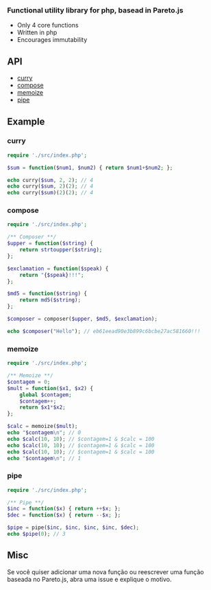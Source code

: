 ### Functional utility library for php, basead in Pareto.js

- Only 4 core functions
- Written in php
- Encourages immutability

## API

* [curry](#curry)
* [compose](#compose)
* [memoize](#memoize)
* [pipe](#pipe)


## Example

### curry

```php
require './src/index.php';

$sum = function($num1, $num2) { return $num1+$num2; };

echo curry($sum, 2, 2); // 4
echo curry($sum, 2)(2); // 4
echo curry($sum)(2)(2); // 4
```

### compose

```php
require './src/index.php';

/** Composer **/
$upper = function($string) {
	return strtoupper($string);
};

$exclamation = function($speak) {
	return "{$speak}!!!";
};

$md5 = function($string) {
	return md5($string);
};

$composer = composer($upper, $md5, $exclamation);

echo $composer("Hello"); // eb61eead90e3b899c6bcbe27ac581660!!!
```

### memoize

```php
require './src/index.php';

/** Memoize **/
$contagem = 0;
$mult = function($x1, $x2) {
	global $contagem;
	$contagem++;
	return $x1*$x2;
};

$calc = memoize($mult);
echo "$contagem\n"; // 0
echo $calc(10, 10); // $contagem=1 & $calc = 100
echo $calc(10, 10); // $contagem=1 & $calc = 100
echo $calc(10, 10); // $contagem=1 & $calc = 100
echo "$contagem\n"; // 1
```

### pipe

```php
require './src/index.php';

/** Pipe **/
$inc = function($x) { return ++$x; };
$dec = function($x) { return --$x; };

$pipe = pipe($inc, $inc, $inc, $inc, $dec);
echo $pipe(0); // 3
```

## Misc
Se você quiser adicionar uma nova função ou reescrever uma função baseada no Pareto.js, abra uma issue e explique o motivo.
